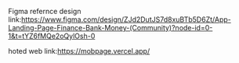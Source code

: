 Figma refernce design link:https://www.figma.com/design/ZJd2DutJS7d8xuBTb5D6Zt/App-Landing-Page-Finance-Bank-Money-(Community)?node-id=0-1&t=tYZ6fMQe2oQylOsh-0

hoted web link:https://mobpage.vercel.app/
